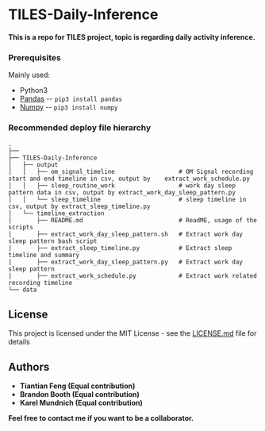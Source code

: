 # TILES-Daily-Inference

#### This is a repo for TILES project, topic is regarding daily activity inference.

### Prerequisites

Mainly used:

* Python3
* [Pandas](http://pandas.pydata.org/pandas-docs/version/0.15/index.html) -- `pip3 install pandas`
* [Numpy](http://www.numpy.org/) -- `pip3 install numpy`


### Recommended deploy file hierarchy

```
.
├── 
├── TILES-Daily-Inference
│   ├── output
│   │   ├── om_signal_timeline                  # OM Signal recording start and end timeline in csv, output by    extract_work_schedule.py
│   │   ├── sleep_routine_work                  # work day sleep pattern data in csv, output by extract_work_day_sleep_pattern.py
│   │   └── sleep_timeline                      # sleep timeline in csv, output by extract_sleep_timeline.py
│   └── timeline_extraction
|       ├── README.md                           # ReadME, usage of the scripts
|       ├── extract_work_day_sleep_pattern.sh   # Extract work day sleep pattern bash script
|       ├── extract_sleep_timeline.py           # Extract sleep timeline and summary
|       ├── extract_work_day_sleep_pattern.py   # Extract work day sleep pattern
|       ├── extract_work_schedule.py            # Extract work related recording timeline
└── data
```
## License

This project is licensed under the MIT License - see the [LICENSE.md](LICENSE.md) file for details

## Authors

* **Tiantian Feng (Equal contribution)** 
* **Brandon Booth (Equal contribution)** 
* **Karel Mundnich (Equal contribution)** 

**Feel free to contact me if you want to be a collaborator.**
